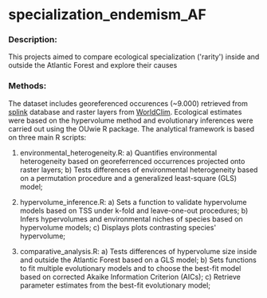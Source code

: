 # specialization_endemism_AF

### Description:
This projects aimed to compare ecological specialization ('rarity') inside and outside the Atlantic Forest and explore their causes

### Methods:
The dataset includes georeferenced occurences (~9.000) retrieved from [splink](http://www.splink.org.br) database and raster layers from [WorldClim](https://www.worldclim.org/). Ecological estimates were based on the hypervolume method and evolutionary inferences were carried out using the OUwie R package.
The analytical framework is based on three main R scripts:

1) environmental_heterogeneity.R: 
    a) Quantifies environmental heterogeneity based on georeferrenced occurrences projected onto raster layers;
b) Tests differences of environmental heterogeneity based on a permutation procedure and a generalized least-square (GLS) model;

2) hypervolume_inference.R:
a) Sets a function to validate hypervolume models based on TSS under k-fold and leave-one-out procedures;
b) Infers hypervolumes and environmental niches of species based on hypervolume models;
c) Displays plots contrasting species' hypervolume;

3) comparative_analysis.R:
a) Tests differences of hypervolume size inside and outside the Atlantic Forest based on a GLS model;
b) Sets functions to fit multiple evolutionary models and to choose the best-fit model based on corrected Akaike Information Criterion (AICs);
c) Retrieve parameter estimates from the best-fit evolutionary model;
